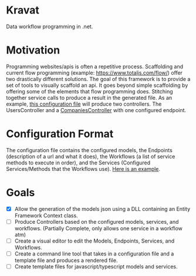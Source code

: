 # Kravat

Data workflow programming in .net.

# Motivation

Programming websites/apis is often a repetitive process. Scaffolding and current flow programming (example: https://www.totaljs.com/flow/) offer two drastically different solutions. The goal of this framework is to provide a set of tools to visually scaffold an api. It goes beyond simple scaffolding by offering some of the elements that flow programming does. Stitching together service calls to produce a result in the generated file. As an example, [this configuration file](docs/kravatFormat.json) will produce two controllers. The UsersController and a [CompaniesController](docs/CompanyController.cs) with one configured endpoint.

# Configuration Format

The configuration file contains the configured models, the Endpoints (description of a url and what it does), the Workflows (a list of service methods to execute in order), and the Services (Configured Services/Methods that the Workflows use). [Here is an example](docs/kravatFormat.json).

# Goals

-   [x] Allow the generation of the models json using a DLL containing an Entity Framework Context class.
-   [ ] Produce Controllers based on the configured models, services, and workflows. (Partially Complete, only allows one service in a workflow atm)
-   [ ] Create a visual editor to edit the Models, Endpoints, Services, and Workflows.
-   [ ] Create a command line tool that takes in a configuration file and a template file and produces a rendered file.
-   [ ] Create template files for javascript/typescript models and services.
